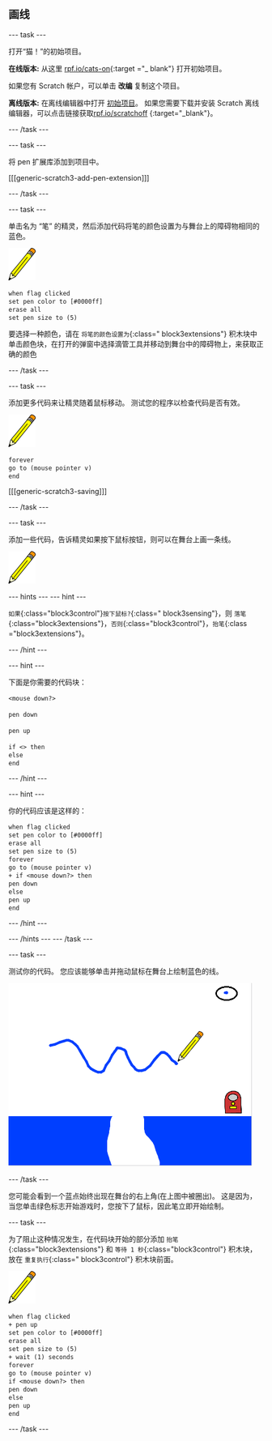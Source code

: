 ## 画线

\--- task \---

打开“猫！”的初始项目。

**在线版本:** 从这里 [rpf.io/cats-on](http://rpf.io/cats-on){:target ="_ blank"} 打开初始项目。

如果您有 Scratch 帐户，可以单击 **改编** 复制这个项目。

**离线版本:** 在离线编辑器中打开 [初始项目](http://rpf.io/p/en/cats-go)。 如果您需要下载并安装 Scratch 离线编辑器，可以点击链接获取[rpf.io/scratchoff](http://rpf.io/scratchoff) {:target="_blank"}。

\--- /task \---

\--- task \---

将 pen 扩展库添加到项目中。

[[[generic-scratch3-add-pen-extension]]]

\--- /task \---

\--- task \---

单击名为 “笔” 的精灵，然后添加代码将笔的颜色设置为与舞台上的障碍物相同的蓝色。

![笔精灵](images/pen-sprite.png)

```blocks3
when flag clicked
set pen color to [#0000ff]
erase all
set pen size to (5)
```

要选择一种颜色，请在 `将笔的颜色设置为`{:class=" block3extensions"} 积木块中单击颜色块，在打开的弹窗中选择滴管工具并移动到舞台中的障碍物上，来获取正确的颜色

\--- /task \---

\--- task \---

添加更多代码来让精灵随着鼠标移动。 测试您的程序以检查代码是否有效。

![笔精灵](images/pen-sprite.png)

```blocks3
forever
go to (mouse pointer v)
end
```

[[[generic-scratch3-saving]]]

\--- /task \---

\--- task \---

添加一些代码，告诉精灵如果按下鼠标按钮，则可以在舞台上画一条线。

![笔精灵](images/pen-sprite.png)

\--- hints \--- \--- hint \---

`如果`{:class="block3control"}`按下鼠标?`{:class=" block3sensing"}，则 `落笔`{:class="block3extensions"}，`否则`{:class="block3control"}，`抬笔`{:class ="block3extensions"}。

\--- /hint \---

\--- hint \---

下面是你需要的代码块：

```blocks3
<mouse down?>

pen down

pen up

if <> then
else
end
```

\--- /hint \---

\--- hint \---

你的代码应该是这样的：

```blocks3
when flag clicked
set pen color to [#0000ff]
erase all
set pen size to (5)
forever
go to (mouse pointer v)
+ if <mouse down?> then
pen down
else
pen up
end
```

\--- /hint \---

\--- /hints \--- \--- /task \---

\--- task \---

测试你的代码。 您应该能够单击并拖动鼠标在舞台上绘制蓝色的线。

![画一条线](images/draw-a-line.png)

\--- /task \---

您可能会看到一个蓝点始终出现在舞台的右上角(在上图中被圈出)。 这是因为，当您单击绿色标志开始游戏时，您按下了鼠标，因此笔立即开始绘制。

\--- task \---

为了阻止这种情况发生，在代码块开始的部分添加 `抬笔`{:class="block3extensions"} 和 `等待 1 秒`{:class="block3control"} 积木块，放在 `重复执行`{:class=" block3control"} 积木块前面。

![笔精灵](images/pen-sprite.png)

```blocks3
when flag clicked
+ pen up
set pen color to [#0000ff]
erase all
set pen size to (5)
+ wait (1) seconds
forever
go to (mouse pointer v)
if <mouse down?> then
pen down
else
pen up
end
```

\--- /task \---